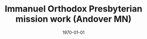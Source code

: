 ---
date: &id001 1970-01-01
end_date: null
location:
  address: 15036 Round Lake Blvd NW
  city: Andover
  state: MN
minister:
- end: null
  name: James T. Hoekstra
  start: 2013-01-01
  type: Organizing Pastor
ministers:
- James T. Hoekstra
name: Immanuel Orthodox Presbyterian mission work
names: null
origination_date: *id001
raw_data: MISSING
received_from: null
states:
- MN
status:
  active: true
  end_date: null
  reason: null
  received_from: null
  withdrawal_to: null
title: Immanuel Orthodox Presbyterian mission work (Andover MN)
year_established:
- 1970

---
